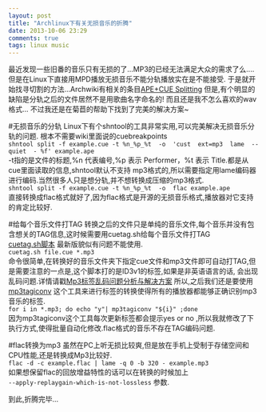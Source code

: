 ```yaml
---
layout: post
title: "Archlinux下有关无损音乐的折腾"
date: 2013-10-06 23:29
comments: true
tags: linux music
---
```


最近发现一些旧番的音乐只有无损的了...MP3的已经无法满足大众的需求了么....  
但是在Linux下直接用MPD播放无损音乐不能分轨播放实在是不能接受.
于是就开始找寻切割的方法...Archwiki有相关的条目[APE+CUE Splitting](https://wiki.archlinux.org/index.php/APE%2BCUE_Splitting)
但是,有个明显的缺陷是分轨之后的文件居然不是用歌曲名字命名的!
而且还是我不怎么喜欢的wav格式...
不过我还是在菊苣的帮助下找到了完美的解决方案~

#无损音乐的分轨
Linux下有个shntool的工具非常实用,可以完美解决无损音乐分轨的问题.
根本不需要wiki里面说的cuebreakpoints  
`shntool split -f example.cue -t %n_%p_%t  -o  'cust  ext=mp3  lame  --quiet  - %f' example.ape`  
-t指的是文件的标题,%n 代表编号,%p 表示 Performer，%t 表示 Title.都是从cue里面读取的信息,shntool默认不支持
mp3格式的,所以需要指定用lame编码器进行编码.当然很多人只是想分轨,并不想转换成压缩的mp3格式.  
`shntool split -f example.cue -t %n_%p_%t  -o  flac example.ape`  
直接转换成flac格式就好了,因为flac格式是开源的无损音乐格式,播放器对它支持的肯定比较好.

#给每个音乐文件打TAG
转换之后的文件只是单纯的音乐文件,每个音乐并没有包含想关的TAG信息,这时候需要用cuetag.sh给每个音乐文件打TAG  
[cuetag.sh脚本](https://gist.github.com/acgotaku/7279681) 最新版貌似有问题不能使用.  
`cuetag.sh file.cue *.mp3`  
命令很简单,在转换好的音乐文件夹下指定cue文件和mp3文件即可自动打TAG,但是需要注意的一点是,这个脚本打的是ID3v1的标签,如果是非英语语言的话,
会出现乱码问题.详情请戳[Mp3标签乱码问题分析与解决方案](http://linux-wiki.cn/wiki/Mp3%E6%A0%87%E7%AD%BE%E4%B9%B1%E7%A0%81%E9%97%AE%E9%A2%98%E5%88%86%E6%9E%90%E4%B8%8E%E8%A7%A3%E5%86%B3%E6%96%B9%E6%A1%88)
所以,之后我们还是要使用[mp3tagiconv](https://code.google.com/p/mp3tagiconv/)
这个工具来进行标签的转换使得所有的播放器都能够正确识别mp3音乐的标签.  
`for i in *.mp3; do echo "y"| mp3tagiconv "${i}" ;done`  
因为mp3tagiconv这个工具每次更新标签都会提示yes or no ,所以我就修改了下执行方式,使得批量自动化修改.flac格式的音乐不存在TAG编码问题.

#flac转换为mp3
虽然在PC上听无损比较爽,但是放在手机上受制于存储空间和CPU性能,还是转换成Mp3比较好.  
`flac -d -c example.flac | lame -q 0 -b 320 - example.mp3`  
如果想保留flac的回放增益特性的话可以在转换的时候加上  
`--apply-replaygain-which-is-not-lossless` 参数.

到此,折腾完毕...

